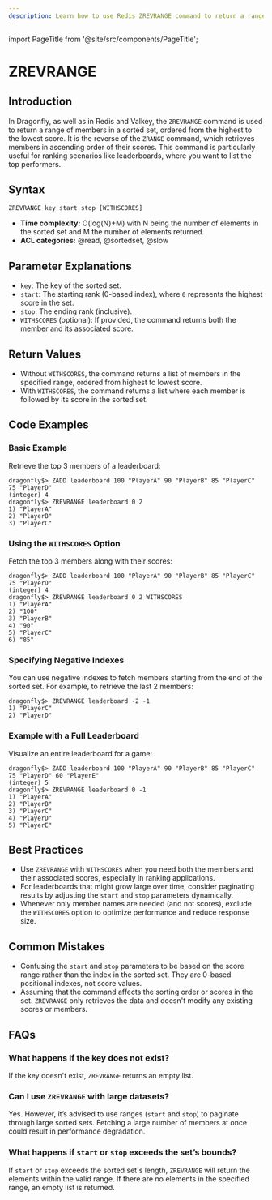 ```yaml
---
description: Learn how to use Redis ZREVRANGE command to return a range of members in a sorted set, by index, with scores ordered from high to low.
---
```


import PageTitle from '@site/src/components/PageTitle';

# ZREVRANGE

<PageTitle title="Redis ZREVRANGE Explained (Better Than Official Docs)" />

## Introduction

In Dragonfly, as well as in Redis and Valkey, the `ZREVRANGE` command is used to return a range of members in a sorted set, ordered from the highest to the lowest score.
It is the reverse of the `ZRANGE` command, which retrieves members in ascending order of their scores.
This command is particularly useful for ranking scenarios like leaderboards, where you want to list the top performers.

## Syntax

```shell
ZREVRANGE key start stop [WITHSCORES]
```

- **Time complexity:** O(log(N)+M) with N being the number of elements in the sorted set and M the number of elements returned.
- **ACL categories:** @read, @sortedset, @slow

## Parameter Explanations

- `key`: The key of the sorted set.
- `start`: The starting rank (0-based index), where `0` represents the highest score in the set.
- `stop`: The ending rank (inclusive).
- `WITHSCORES` (optional): If provided, the command returns both the member and its associated score.

## Return Values

- Without `WITHSCORES`, the command returns a list of members in the specified range, ordered from highest to lowest score.
- With `WITHSCORES`, the command returns a list where each member is followed by its score in the sorted set.

## Code Examples

### Basic Example

Retrieve the top 3 members of a leaderboard:

```shell
dragonfly$> ZADD leaderboard 100 "PlayerA" 90 "PlayerB" 85 "PlayerC" 75 "PlayerD"
(integer) 4
dragonfly$> ZREVRANGE leaderboard 0 2
1) "PlayerA"
2) "PlayerB"
3) "PlayerC"
```

### Using the `WITHSCORES` Option

Fetch the top 3 members along with their scores:

```shell
dragonfly$> ZADD leaderboard 100 "PlayerA" 90 "PlayerB" 85 "PlayerC" 75 "PlayerD"
(integer) 4
dragonfly$> ZREVRANGE leaderboard 0 2 WITHSCORES
1) "PlayerA"
2) "100"
3) "PlayerB"
4) "90"
5) "PlayerC"
6) "85"
```

### Specifying Negative Indexes

You can use negative indexes to fetch members starting from the end of the sorted set.
For example, to retrieve the last 2 members:

```shell
dragonfly$> ZREVRANGE leaderboard -2 -1
1) "PlayerC"
2) "PlayerD"
```

### Example with a Full Leaderboard

Visualize an entire leaderboard for a game:

```shell
dragonfly$> ZADD leaderboard 100 "PlayerA" 90 "PlayerB" 85 "PlayerC" 75 "PlayerD" 60 "PlayerE"
(integer) 5
dragonfly$> ZREVRANGE leaderboard 0 -1
1) "PlayerA"
2) "PlayerB"
3) "PlayerC"
4) "PlayerD"
5) "PlayerE"
```

## Best Practices

- Use `ZREVRANGE` with `WITHSCORES` when you need both the members and their associated scores, especially in ranking applications.
- For leaderboards that might grow large over time, consider paginating results by adjusting the `start` and `stop` parameters dynamically.
- Whenever only member names are needed (and not scores), exclude the `WITHSCORES` option to optimize performance and reduce response size.

## Common Mistakes

- Confusing the `start` and `stop` parameters to be based on the score range rather than the index in the sorted set.
  They are 0-based positional indexes, not score values.
- Assuming that the command affects the sorting order or scores in the set.
  `ZREVRANGE` only retrieves the data and doesn't modify any existing scores or members.

## FAQs

### What happens if the key does not exist?

If the key doesn't exist, `ZREVRANGE` returns an empty list.

### Can I use `ZREVRANGE` with large datasets?

Yes.
However, it’s advised to use ranges (`start` and `stop`) to paginate through large sorted sets.
Fetching a large number of members at once could result in performance degradation.

### What happens if `start` or `stop` exceeds the set’s bounds?

If `start` or `stop` exceeds the sorted set's length, `ZREVRANGE` will return the elements within the valid range.
If there are no elements in the specified range, an empty list is returned.
